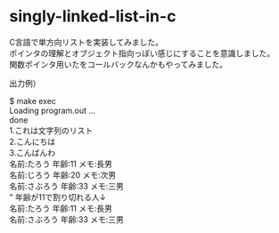# singly-linked-list-in-c

C言語で単方向リストを実装してみました。<br/>
ポインタの理解とオブジェクト指向っぽい感じにすることを意識しました。<br/>
関数ポインタ用いたをコールバックなんかもやってみました。<br/>

出力例）

$ make exec<br/>
Loading program.out ... <br/>
done<br/>
1.これは文字列のリスト<br/>
2.こんにちは<br/>
3.こんばんわ<br/>
名前:たろう 	年齢:11	メモ:長男<br/>
名前:じろう 	年齢:20	メモ:次男<br/>
名前:さぶろう	年齢:33	メモ:三男<br/>
" 年齢が11で割り切れる人↓<br/>
名前:たろう 	年齢:11	メモ:長男<br/>
名前:さぶろう	年齢:33	メモ:三男<br/>


